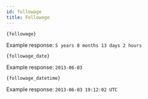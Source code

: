```yaml
---
id: followage
title: Followage
---
```


`{followage}`

Example response: `5 years 8 months 13 days 2 hours`

`{followage_date}`

Example response: `2013-06-03`

`{followage_datetime}`

Example response: `2013-06-03 19:12:02 UTC`
